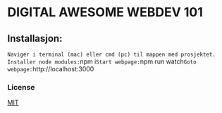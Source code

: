 # DIGITAL AWESOME WEBDEV 101

## Installasjon:
`
Naviger i terminal (mac) eller cmd (pc) til mappen med prosjektet.
Installer node modules: `npm i`
Start webpage: `npm run watch`
Goto webpage: `http://localhost:3000`
`
### License

  [MIT](LICENSE.md)
